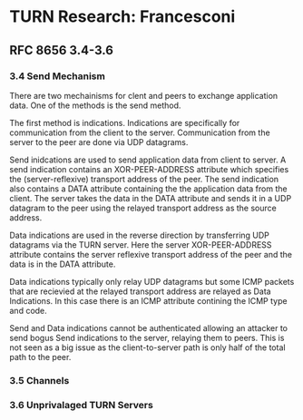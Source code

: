 # TURN Research: Francesconi

## RFC 8656 3.4-3.6

### 3.4 Send Mechanism

There are two mechainisms for clent and peers to exchange application data. One of the methods is the send method.

The first method is indications. Indications are specifically for communication from the client to the server. Communication from the server to the peer are done via UDP datagrams.

Send inidcations are used to send application data from client to server. A send indication contains an XOR-PEER-ADDRESS attribute which specifies the  (server-reflexive) transport address of the peer. The send indication also contains a DATA attribute containing the the application data from the client. The server takes the data in the DATA attribute and sends it in a UDP datagram to the peer using the relayed transport address as the source address.

Data indications are used in the reverse direction by transferring UDP datagrams via the TURN server. Here the server XOR-PEER-ADDRESS attribute contains the server reflexive transport address of the peer and the data is in the DATA attribute.

Data indications typically only relay UDP datagrams but some ICMP packets that are recievied at the relayed transport address are relayed as Data Indications. In this case there is an ICMP attribute contining the ICMP type and code. 

Send and Data indications cannot be authenticated allowing an attacker to send bogus Send indications to the server, relaying them to peers. This is not seen as a big issue as the client-to-server path is only half of the total path to the peer.

### 3.5 Channels


### 3.6 Unprivalaged TURN Servers


